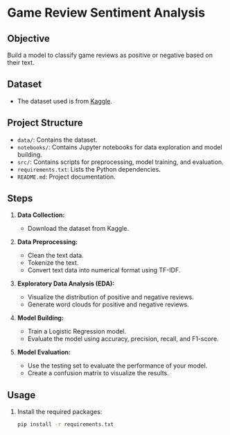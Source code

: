# Game Review Sentiment Analysis

## Objective
Build a model to classify game reviews as positive or negative based on their text.

## Dataset
- The dataset used is from [Kaggle](https://www.kaggle.com/datasets/luthfim/steam-reviews-dataset).

## Project Structure
- `data/`: Contains the dataset.
- `notebooks/`: Contains Jupyter notebooks for data exploration and model building.
- `src/`: Contains scripts for preprocessing, model training, and evaluation.
- `requirements.txt`: Lists the Python dependencies.
- `README.md`: Project documentation.

## Steps
1. **Data Collection:** 
   - Download the dataset from Kaggle.

2. **Data Preprocessing:** 
   - Clean the text data.
   - Tokenize the text.
   - Convert text data into numerical format using TF-IDF.

3. **Exploratory Data Analysis (EDA):**
   - Visualize the distribution of positive and negative reviews.
   - Generate word clouds for positive and negative reviews.

4. **Model Building:**
   - Train a Logistic Regression model.
   - Evaluate the model using accuracy, precision, recall, and F1-score.

5. **Model Evaluation:**
   - Use the testing set to evaluate the performance of your model.
   - Create a confusion matrix to visualize the results.

## Usage
1. Install the required packages:
   ```bash
   pip install -r requirements.txt
